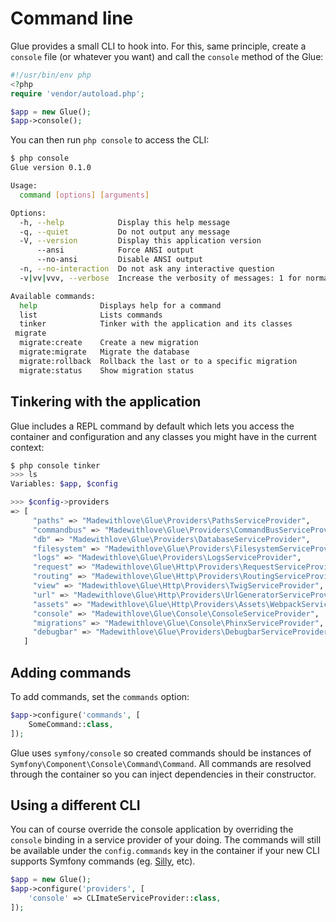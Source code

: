 # Command line

Glue provides a small CLI to hook into. For this, same principle, create a `console` file (or whatever you want) and call the `console` method of the Glue:

```php
#!/usr/bin/env php
<?php
require 'vendor/autoload.php';

$app = new Glue();
$app->console();
```

You can then run `php console` to access the CLI:

```bash
$ php console
Glue version 0.1.0

Usage:
  command [options] [arguments]

Options:
  -h, --help            Display this help message
  -q, --quiet           Do not output any message
  -V, --version         Display this application version
      --ansi            Force ANSI output
      --no-ansi         Disable ANSI output
  -n, --no-interaction  Do not ask any interactive question
  -v|vv|vvv, --verbose  Increase the verbosity of messages: 1 for normal output, 2 for more verbose output and 3 for debug

Available commands:
  help              Displays help for a command
  list              Lists commands
  tinker            Tinker with the application and its classes
 migrate
  migrate:create    Create a new migration
  migrate:migrate   Migrate the database
  migrate:rollback  Rollback the last or to a specific migration
  migrate:status    Show migration status
```

## Tinkering with the application

Glue includes a REPL command by default which lets you access the container and configuration and any classes you might have in the current context:

```bash
$ php console tinker
>>> ls
Variables: $app, $config

>>> $config->providers
=> [
     "paths" => "Madewithlove\Glue\Providers\PathsServiceProvider",
     "commandbus" => "Madewithlove\Glue\Providers\CommandBusServiceProvider",
     "db" => "Madewithlove\Glue\Providers\DatabaseServiceProvider",
     "filesystem" => "Madewithlove\Glue\Providers\FilesystemServiceProvider",
     "logs" => "Madewithlove\Glue\Providers\LogsServiceProvider",
     "request" => "Madewithlove\Glue\Http\Providers\RequestServiceProvider",
     "routing" => "Madewithlove\Glue\Http\Providers\RoutingServiceProvider",
     "view" => "Madewithlove\Glue\Http\Providers\TwigServiceProvider",
     "url" => "Madewithlove\Glue\Http\Providers\UrlGeneratorServiceProvider",
     "assets" => "Madewithlove\Glue\Http\Providers\Assets\WebpackServiceProvider",
     "console" => "Madewithlove\Glue\Console\ConsoleServiceProvider",
     "migrations" => "Madewithlove\Glue\Console\PhinxServiceProvider",
     "debugbar" => "Madewithlove\Glue\Providers\DebugbarServiceProvider",
   ]
```

## Adding commands

To add commands, set the `commands` option:

```php
$app->configure('commands', [
    SomeCommand::class,
]);
```

Glue uses `symfony/console` so created commands should be instances of `Symfony\Component\Console\Command\Command`.
All commands are resolved through the container so you can inject dependencies in their constructor.

## Using a different CLI

You can of course override the console application by overriding the `console` binding in a service provider of your doing.
The commands will still be available under the `config.commands` key in the container if your new CLI supports Symfony commands (eg. [Silly], etc).

```php
$app = new Glue();
$app->configure('providers', [
    'console' => CLImateServiceProvider::class,
]);
```

[Silly]: https://github.com/mnapoli/silly
